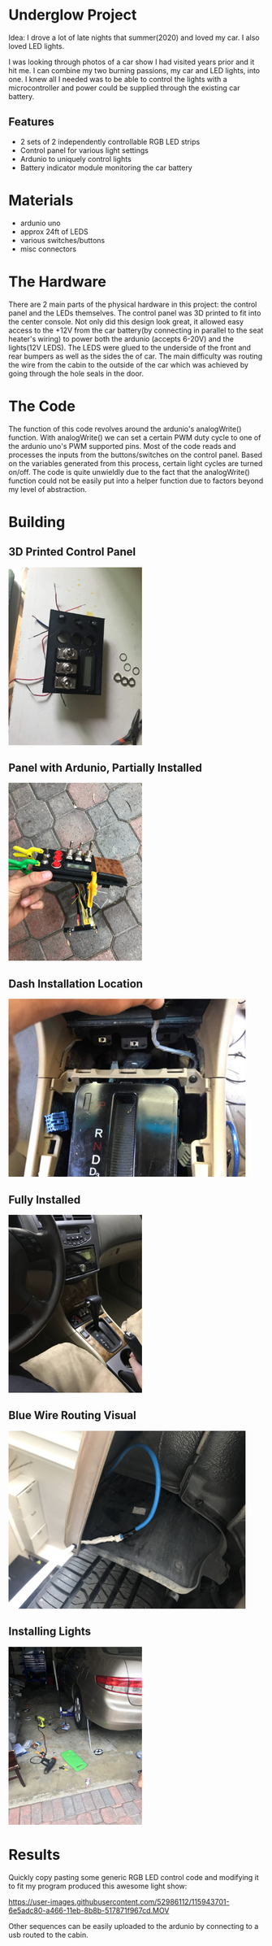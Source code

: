 # Underglow Project
Idea: I drove a lot of late nights that summer(2020) and loved my car. I also loved LED lights.  

I was looking through photos of a car show I had visited years prior and it hit me. I can combine my two burning passions, my car and LED lights, into one. I knew all I needed was to be able to control the lights with a microcontroller and power could be supplied through the existing car battery.

## Features
- 2 sets of 2 independently controllable RGB LED strips
- Control panel for various light settings
- Ardunio to uniquely control lights
- Battery indicator module monitoring the car battery

# Materials
- ardunio uno
- approx 24ft of LEDS
- various switches/buttons
- misc connectors


# The Hardware
There are 2 main parts of the physical hardware in this project: the control panel and the LEDs themselves. The control panel was 3D printed to fit into the center console. Not only did this design look great, it allowed easy access to the +12V from the car battery(by connecting in parallel to the seat heater's wiring) to power both the ardunio (accepts 6-20V) and the lights(12V LEDS). The LEDS were glued to the underside of the front and rear bumpers as well as the sides the of car. The main difficulty was routing the wire from the cabin to the outside of the car which was achieved by going through the hole seals in the door. 


# The Code
The function of this code revolves around the  ardunio's analogWrite() function. With analogWrite() we can set a certain PWM duty cycle to one of the ardunio uno's PWM supported pins. Most of the code reads and processes the inputs from the buttons/switches on the control panel. Based on the variables generated from this process, certain light cycles are turned on/off. The code is quite unwieldly due to the fact that the analogWrite() function could not be easily put into a helper function due to factors beyond my level of abstraction.


#  Building

## 3D Printed Control Panel
<img src="images/3DPrintedMainPanel.JPG" height="350" width="350*4/3">  


## Panel with Ardunio, Partially Installed
<img src="images/FinalPanelAndArdunio.JPG" height="350" width="350*4/3">  


## Dash Installation Location
<img src="images/OpenDash.JPG" height="350" width="350*4/3">  


## Fully Installed
<img src="images/FullyInstalledInDash.jpg" height="350" width="350*4/3">  


## Blue Wire Routing Visual
<img src="images/BlueWireVisual.JPG" height="350" width="350*4/3">  


## Installing Lights
<img src="images/InstallingLightsUnderCar.JPG" height="350" width="350*4/3">  

  
# Results  
  
Quickly copy pasting some generic RGB LED control code and modifying it to fit my program produced this awesome light show:

https://user-images.githubusercontent.com/52986112/115943701-6e5adc80-a466-11eb-8b8b-517871f967cd.MOV  


Other sequences can be easily uploaded to the ardunio by connecting to a usb routed to the cabin.

